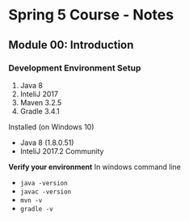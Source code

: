 # Spring 5 Course - Notes

## Module 00: Introduction

### Development Environment Setup
1. Java 8
2. InteliJ 2017
3. Maven 3.2.5
4. Gradle 3.4.1

Installed (on Windows 10)
+ Java 8 (1.8.0.51)
+ InteliJ 2017.2 Community

**Verify your environment**
In windows command line
+ `java -version`
+ `javac -version`
+ `mvn -v`
+ `gradle -v`

